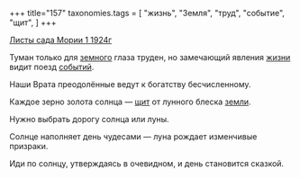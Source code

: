 +++
title="157"
taxonomies.tags = [
 "жизнь",
 "Земля",
 "труд",
 "событие",
 "щит",
]
+++

[Листы сада Мории 1 1924г](/agni/1924)

Туман только для [земного](/tags/Земля) глаза труден, но замечающий явления [жизни](/tags/жизнь) видит поезд [событий](/tags/событие).   

Наши Врата преодолённые ведут к богатству бесчисленному.   

Каждое зерно золота солнца — [щит](/tags/щит) от лунного блеска [земли](/tags/Земля).   

Нужно выбрать дорогу солнца или луны.   

Солнце наполняет день чудесами — луна рождает изменчивые призраки.   

Иди по солнцу, утверждаясь в очевидном, и день становится сказкой.   

